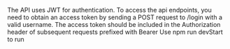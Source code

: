 The API uses JWT for authentication. To access the api endpoints, you need to obtain an access token by sending a POST request to /login with a valid username. The access token should be included in the Authorization header of subsequent requests prefixed with Bearer
Use npm run devStart to run
